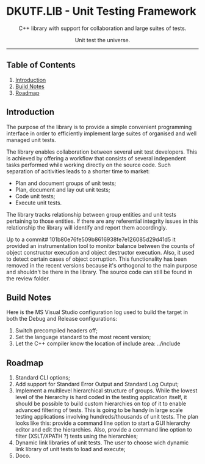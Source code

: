 # DKUTF.LIB - Unit Testing Framework
<p align="center">C++ library with support for collaboration and large suites of tests.</p><p align="center">Unit test the universe.</p>

___

## Table of Contents
1. [Introduction](#introduction)
2. [Build Notes](#build-notes)
3. [Roadmap](#roadmap)

## Introduction

The purpose of the library is to provide a simple convenient programming interface in order to efficiently implement large suites of organised and well managed unit tests.

The library enables collaboration between several unit test developers. This is achieved by offering a workflow that consists of several independent tasks performed while working directly on the source code. Such separation of acitivities leads to a shorter time to market:
 - Plan and document groups of unit tests;
 - Plan, document and lay out unit tests;
 - Code unit tests;
 - Execute unit tests.

The library tracks relationship between group entities and unit tests pertaining to those entities. If there are any referential integrity issues in this relationship the library will identify and report them accordingly. 

Up to a commit# 101b80e76fe509b8616938fe7e126085d29d41d5 it provided an instrumentation tool to monitor balance between the counts of object constructor execution and object destructor execution. Also, it used to detect certain cases of object corruption. This functionality has been removed in the recent versions because it's orthogonal to the main purpose and shouldn't be there in the library. The source code can still be found in the review folder.

## Build Notes

Here is the MS Visual Studio configuration log used to build the target in both the Debug and Release configurations:
1. Switch precompiled headers off;
2. Set the language standard to the most recent version;
3. Let the C++ compiler know the location of include area: ../include

## Roadmap

1. Standard CLI options;
2. Add support for Standard Error Output and Standard Log Output;
3. Implement a multilevel hierarchical structure of groups. While the lowest level of the hierarchy is hard coded in the testing application itself, it should be possible to build custom hierarchies on top of it to enable advanced filtering of tests. This is going to be handy in large scale testing applications involving hundreds/thousands of unit tests. The plan looks like this: provide a command line option to start a GUI hierarchy editor and edit the hierarchies. Also, provide a command line option to filter (XSLT/XPATH ?) tests using the hierarchies;
4. Dynamic link libraries of unit tests. The user to choose wich dynamic link library of unit tests to load and execute;
5. Doco.
